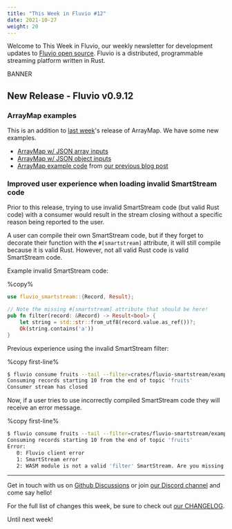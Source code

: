 ```yaml
---
title: "This Week in Fluvio #12"
date: 2021-10-27
weight: 20
---
```

Welcome to This Week in Fluvio, our weekly newsletter
for development updates to [Fluvio open source]. Fluvio is a distributed,
programmable streaming platform written in Rust.

BANNER

## New Release - Fluvio v0.9.12

### ArrayMap examples
This is an addition to [last week]( /news/this-week-in-fluvio-0011.md)'s release of ArrayMap. We have some new examples.

- [ArrayMap w/ JSON array inputs](https://github.com/infinyon/fluvio/blob/d63e3e2569e4d64a098e5c2189ac68e6e9cd2670/crates/fluvio-smartmodule/examples/array_map_json_array/src/lib.rs)
- [ArrayMap w/ JSON object inputs](https://github.com/infinyon/fluvio/blob/d63e3e2569e4d64a098e5c2189ac68e6e9cd2670/crates/fluvio-smartmodule/examples/array_map_json_object/src/lib.rs)
- [ArrayMap example code](https://github.com/infinyon/fluvio/blob/d63e3e2569e4d64a098e5c2189ac68e6e9cd2670/crates/fluvio-smartmodule/examples/array_map_json_reddit/src/lib.rs) from [our previous blog post](https://www.infinyon.com/blog/2021/10/smartstream-array-map-reddit/)

### Improved user experience when loading invalid SmartStream code
Prior to this release, trying to use invalid SmartStream code (but valid Rust code) with a consumer would result in the stream closing without a specific reason being reported to the user.

A user can compile their own SmartStream code, but if they forget to decorate their function with the `#[smartstream]` attribute, it will still compile because it is valid Rust. However, not all valid Rust code is valid SmartStream code.

Example invalid SmartStream code:

%copy%
```rust
use fluvio_smartstream::{Record, Result};

// Note the missing #[smartstream] attribute that should be here!
pub fn filter(record: &Record) -> Result<bool> {
    let string = std::str::from_utf8(record.value.as_ref())?;
    Ok(string.contains('a'))
}
```

Previous experience using the invalid SmartStream filter:

%copy first-line%
```bash
$ fluvio consume fruits --tail --filter=crates/fluvio-smartstream/examples/target/wasm32-unknown-unknown/debug/fluvio_wasm_filter.wasm
Consuming records starting 10 from the end of topic 'fruits'
Consumer stream has closed
```

Now, if a user tries to use incorrectly compiled SmartStream code they will receive an error message.

%copy first-line%
```bash
$ fluvio consume fruits --tail --filter=crates/fluvio-smartstream/examples/target/wasm32-unknown-unknown/debug/fluvio_wasm_filter.wasm
Consuming records starting 10 from the end of topic 'fruits'
Error:
   0: Fluvio client error
   1: SmartStream error
   2: WASM module is not a valid 'filter' SmartStream. Are you missing a #[smartstream(filter)] attribute?
```

---

Get in touch with us on [Github Discussions] or join [our Discord channel] and come say hello!

For the full list of changes this week, be sure to check out [our CHANGELOG].

Until next week!

[Fluvio open source]: https://github.com/infinyon/fluvio
[our CHANGELOG]: https://github.com/infinyon/fluvio/blob/master/CHANGELOG.md
[our Discord channel]: https://discordapp.com/invite/bBG2dTz
[Github Discussions]: https://github.com/infinyon/fluvio/discussions
[connectors]: /connectors
